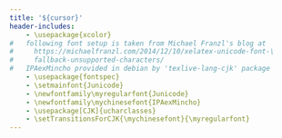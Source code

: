 ```yaml
---
title: '${cursor}'
header-includes:
    - \usepackage{xcolor}
#   following font setup is taken from Michael Franzl's blog at
#     https://michaelfranzl.com/2014/12/10/xelatex-unicode-font-\
#     fallback-unsupported-characters/
#   IPAexMincho provided in debian by 'texlive-lang-cjk' package
    - \usepackage{fontspec}
    - \setmainfont{Junicode}
    - \newfontfamily\myregularfont{Junicode}
    - \newfontfamily\mychinesefont{IPAexMincho}
    - \usepackage[CJK]{ucharclasses}
    - \setTransitionsForCJK{\mychinesefont}{\myregularfont}
---
```


